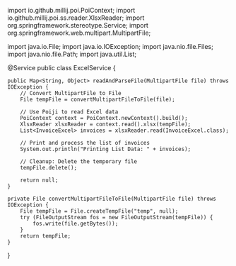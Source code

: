 import io.github.millij.poi.PoiContext;
import io.github.millij.poi.ss.reader.XlsxReader;
import org.springframework.stereotype.Service;
import org.springframework.web.multipart.MultipartFile;

import java.io.File;
import java.io.IOException;
import java.nio.file.Files;
import java.nio.file.Path;
import java.util.List;

@Service
public class ExcelService {

    public Map<String, Object> readAndParseFile(MultipartFile file) throws IOException {
        // Convert MultipartFile to File
        File tempFile = convertMultipartFileToFile(file);

        // Use Poiji to read Excel data
        PoiContext context = PoiContext.newContext().build();
        XlsxReader xlsxReader = context.read().xlsx(tempFile);
        List<InvoiceExcel> invoices = xlsxReader.read(InvoiceExcel.class);

        // Print and process the list of invoices
        System.out.println("Printing List Data: " + invoices);

        // Cleanup: Delete the temporary file
        tempFile.delete();

        return null;
    }

    private File convertMultipartFileToFile(MultipartFile file) throws IOException {
        File tempFile = File.createTempFile("temp", null);
        try (FileOutputStream fos = new FileOutputStream(tempFile)) {
            fos.write(file.getBytes());
        }
        return tempFile;
    }
}
